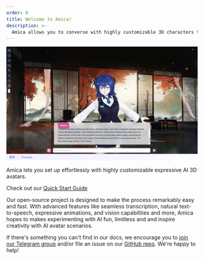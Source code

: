 ```yaml
---
order: 0
title: Welcome to Amica!
description: >-
  Amica allows you to converse with highly customizable 3D characters that can communicate via natural voice chat and vision, with an emotion engine that allows Amica to express feelings and more.
---
```



![Amica](/docs/images/5.png)


Amica lets you set up effortlessly with highly customizable expressive AI 3D avatars. 

Check out our [Quick Start Guide](https://docs.heyamica.com/getting-started/quickstart) 

Our open-source project is designed to make the process remarkably easy and fast. With advanced features like seamless transcription, natural text-to-speech, expressive animations, and vision capabilities and more, Amica hopes to makes experimenting with AI fun, limitless and and inspire creativity with AI avatar scenarios.

If there's something you can't find in our docs, we encourage you to [join our Telegram group](https://t.me/arbius_ai) and/or file an issue on our [GitHub repo](https://github.com/semperai/amica). We're happy to help!
